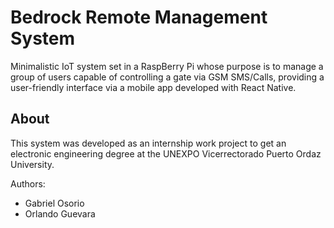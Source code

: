 # **Bedrock** Remote Management System

Minimalistic IoT system set in a RaspBerry Pi whose purpose is to manage a group of users capable of controlling a gate via GSM SMS/Calls, providing a user-friendly interface via a mobile app developed with React Native.

## About

This system was developed as an internship work project to get an electronic engineering degree at the UNEXPO Vicerrectorado Puerto Ordaz University.

Authors:
* Gabriel Osorio
* Orlando Guevara
